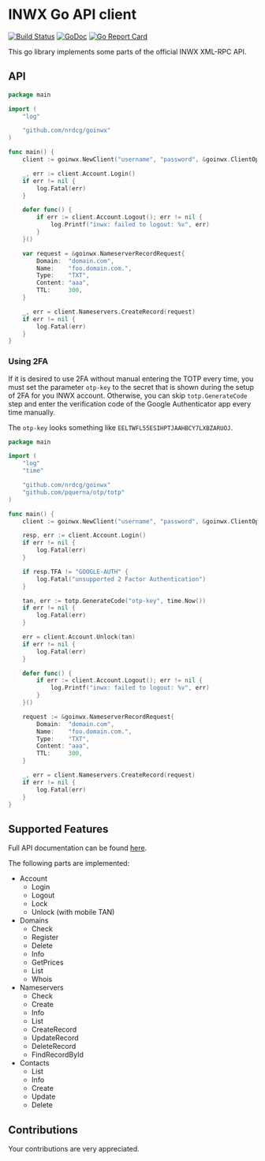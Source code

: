 # INWX Go API client

[![Build Status](https://travis-ci.com/nrdcg/goinwx.svg?branch=master)](https://travis-ci.com/nrdcg/goinwx)
[![GoDoc](https://godoc.org/github.com/nrdcg/goinwx?status.svg)](https://godoc.org/github.com/nrdcg/goinwx)
[![Go Report Card](https://goreportcard.com/badge/github.com/nrdcg/goinwx)](https://goreportcard.com/report/github.com/nrdcg/goinwx)

This go library implements some parts of the official INWX XML-RPC API.

## API

```go
package main

import (
	"log"

	"github.com/nrdcg/goinwx"
)

func main() {
	client := goinwx.NewClient("username", "password", &goinwx.ClientOptions{Sandbox: true})

	_, err := client.Account.Login()
	if err != nil {
		log.Fatal(err)
	}

	defer func() {
		if err := client.Account.Logout(); err != nil {
			log.Printf("inwx: failed to logout: %v", err)
		}
	}()

	var request = &goinwx.NameserverRecordRequest{
		Domain:  "domain.com",
		Name:    "foo.domain.com.",
		Type:    "TXT",
		Content: "aaa",
		TTL:     300,
	}

	_, err = client.Nameservers.CreateRecord(request)
	if err != nil {
		log.Fatal(err)
	}
}
```

### Using 2FA

If it is desired to use 2FA without manual entering the TOTP every time,
you must set the parameter `otp-key` to the secret that is shown during the setup of 2FA for you INWX account.
Otherwise, you can skip `totp.GenerateCode` step and enter the verification code of the Google Authenticator app every time manually.

The `otp-key` looks something like `EELTWFL55ESIHPTJAAHBCY7LXBZARUOJ`.

```go
package main

import (
	"log"
	"time"

	"github.com/nrdcg/goinwx"
	"github.com/pquerna/otp/totp"
)

func main() {
	client := goinwx.NewClient("username", "password", &goinwx.ClientOptions{Sandbox: true})

	resp, err := client.Account.Login()
	if err != nil {
		log.Fatal(err)
	}

	if resp.TFA != "GOOGLE-AUTH" {
		log.Fatal("unsupported 2 Factor Authentication")
	}

	tan, err := totp.GenerateCode("otp-key", time.Now())
	if err != nil {
		log.Fatal(err)
	}

	err = client.Account.Unlock(tan)
	if err != nil {
		log.Fatal(err)
	}

	defer func() {
		if err := client.Account.Logout(); err != nil {
			log.Printf("inwx: failed to logout: %v", err)
		}
	}()

	request := &goinwx.NameserverRecordRequest{
		Domain:  "domain.com",
		Name:    "foo.domain.com.",
		Type:    "TXT",
		Content: "aaa",
		TTL:     300,
	}

	_, err = client.Nameservers.CreateRecord(request)
	if err != nil {
		log.Fatal(err)
	}
}
```

## Supported Features

Full API documentation can be found [here](https://www.inwx.de/en/help/apidoc).

The following parts are implemented:

* Account
  * Login
  * Logout
  * Lock
  * Unlock (with mobile TAN)
* Domains
  * Check
  * Register
  * Delete
  * Info
  * GetPrices
  * List
  * Whois
* Nameservers
  * Check
  * Create
  * Info
  * List
  * CreateRecord
  * UpdateRecord
  * DeleteRecord
  * FindRecordById
* Contacts
  * List 
  * Info
  * Create
  * Update
  * Delete

## Contributions

Your contributions are very appreciated.
